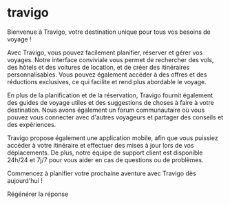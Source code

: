 # travigo
Bienvenue à Travigo, votre destination unique pour tous vos besoins de voyage !

Avec Travigo, vous pouvez facilement planifier, réserver et gérer vos voyages. Notre interface conviviale vous permet de rechercher des vols, des hôtels et des voitures de location, et de créer des itinéraires personnalisables. Vous pouvez également accéder à des offres et des réductions exclusives, ce qui facilite et rend plus abordable le voyage.

En plus de la planification et de la réservation, Travigo fournit également des guides de voyage utiles et des suggestions de choses à faire à votre destination. Nous avons également un forum communautaire où vous pouvez vous connecter avec d'autres voyageurs et partager des conseils et des expériences.

Travigo propose également une application mobile, afin que vous puissiez accéder à votre itinéraire et effectuer des mises à jour lors de vos déplacements. De plus, notre équipe de support client est disponible 24h/24 et 7j/7 pour vous aider en cas de questions ou de problèmes.

Commencez à planifier votre prochaine aventure avec Travigo dès aujourd'hui !




Régénérer la réponse
